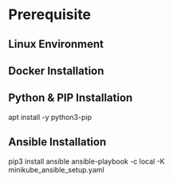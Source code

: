 # Prerequisite

## Linux Environment

## Docker Installation

## Python & PIP Installation
apt install -y python3-pip

## Ansible Installation
pip3 install ansible
ansible-playbook -c local -K minikube_ansible_setup.yaml